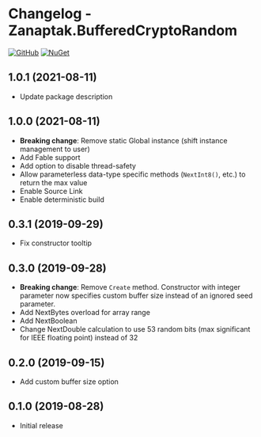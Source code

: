 # Changelog - Zanaptak.BufferedCryptoRandom

[![GitHub](https://img.shields.io/badge/-github-gray?logo=github)](https://github.com/zanaptak/BufferedCryptoRandom) [![NuGet](https://img.shields.io/nuget/v/Zanaptak.BufferedCryptoRandom?logo=nuget)](https://www.nuget.org/packages/Zanaptak.BufferedCryptoRandom)

## 1.0.1 (2021-08-11)

- Update package description

## 1.0.0 (2021-08-11)

- __Breaking change__: Remove static Global instance (shift instance management to user)
- Add Fable support
- Add option to disable thread-safety
- Allow parameterless data-type specific methods (`NextInt8()`, etc.) to return the max value
- Enable Source Link
- Enable deterministic build

## 0.3.1 (2019-09-29)

- Fix constructor tooltip

## 0.3.0 (2019-09-28)

- __Breaking change__: Remove `Create` method. Constructor with integer parameter now specifies custom buffer size instead of an ignored seed parameter.
- Add NextBytes overload for array range
- Add NextBoolean
- Change NextDouble calculation to use 53 random bits (max significant for IEEE floating point) instead of 32

## 0.2.0 (2019-09-15)

- Add custom buffer size option

## 0.1.0 (2019-08-28)

- Initial release

